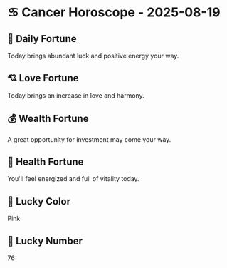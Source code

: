 # ♋ Cancer Horoscope - 2025-08-19

## 🎯 Daily Fortune

Today brings abundant luck and positive energy your way.

## 💘 Love Fortune

Today brings an increase in love and harmony.

## 💰 Wealth Fortune

A great opportunity for investment may come your way.

## 🌱 Health Fortune

You'll feel energized and full of vitality today.

## 🎨 Lucky Color

Pink

## 🔢 Lucky Number

76

